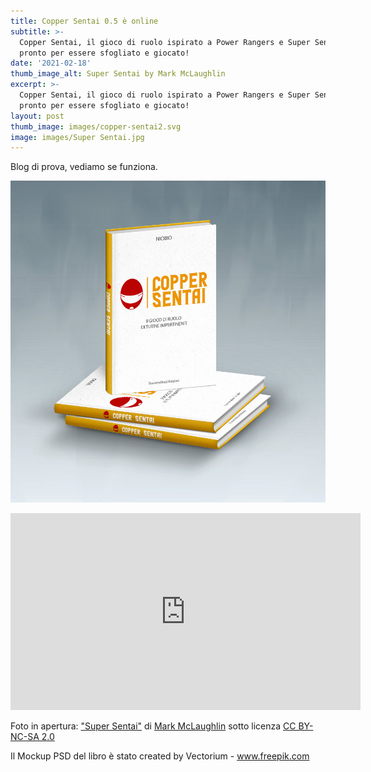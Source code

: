 ```yaml
---
title: Copper Sentai 0.5 è online
subtitle: >-
  Copper Sentai, il gioco di ruolo ispirato a Power Rangers e Super Sentai, è
  pronto per essere sfogliato e giocato!
date: '2021-02-18'
thumb_image_alt: Super Sentai by Mark McLaughlin
excerpt: >-
  Copper Sentai, il gioco di ruolo ispirato a Power Rangers e Super Sentai, è
  pronto per essere sfogliato e giocato!
layout: post
thumb_image: images/copper-sentai2.svg
image: images/Super Sentai.jpg
---
```

Blog di prova, vediamo se funziona.

![](https://raw.githubusercontent.com/NiobioDato/fierce-rabbit/master/public/images/copper-sentai-book.jpg)

<iframe width="560" height="315" src="https://www.youtube.com/embed/8uuFIi-ghPI" frameborder="0" allow="accelerometer; autoplay; clipboard-write; encrypted-media; gyroscope; picture-in-picture" allowfullscreen></iframe>

Foto in apertura: ["Super Sentai"](https://www.flickr.com/photos/51035737977@N01/10884793153) di [Mark McLaughlin](https://www.flickr.com/photos/51035737977@N01) sotto licenza [CC BY-NC-SA 2.0](https://creativecommons.org/licenses/by-nc-sa/2.0/?ref=ccsearch\&atype=rich)

Il Mockup PSD del libro è stato created by Vectorium - www.freepik.com</a>
